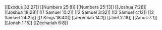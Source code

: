[[Exodus 32:27]]
[[Numbers 25:8]]
[[Numbers 25:13]]
[[Joshua 7:26]]
[[Joshua 18:28]]
[[1 Samuel 10:2]]
[[2 Samuel 3:32]]
[[2 Samuel 4:12]]
[[2 Samuel 24:25]]
[[1 Kings 18:40]]
[[Jeremiah 14:1]]
[[Joel 2:18]]
[[Amos 7:1]]
[[Jonah 1:15]]
[[Zechariah 6:8]]
